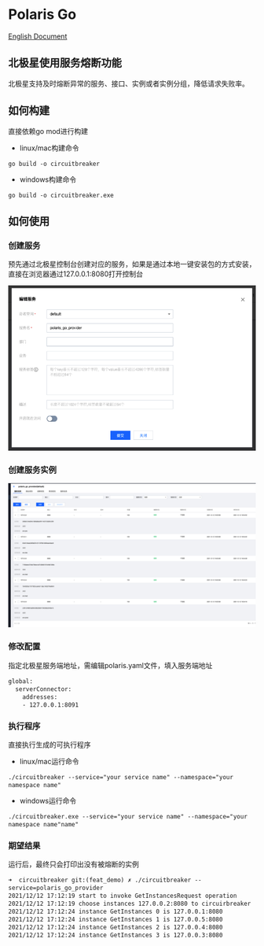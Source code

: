 # Polaris Go

[English Document](./README.md)

## 北极星使用服务熔断功能

北极星支持及时熔断异常的服务、接口、实例或者实例分组，降低请求失败率。

## 如何构建

直接依赖go mod进行构建

- linux/mac构建命令
```
go build -o circuitbreaker
```
- windows构建命令
```
go build -o circuitbreaker.exe
```

## 如何使用

### 创建服务

预先通过北极星控制台创建对应的服务，如果是通过本地一键安装包的方式安装，直接在浏览器通过127.0.0.1:8080打开控制台

![create_service](./image/create_service.png)

### 创建服务实例

![create_service_instances](./image/create_service_instances.png)

### 修改配置

指定北极星服务端地址，需编辑polaris.yaml文件，填入服务端地址

```
global:
  serverConnector:
    addresses:
    - 127.0.0.1:8091
```

### 执行程序

直接执行生成的可执行程序

- linux/mac运行命令
```
./circuitbreaker --service="your service name" --namespace="your namespace name"
```

- windows运行命令
```
./circuitbreaker.exe --service="your service name" --namespace="your namespace name"name"
```

### 期望结果

运行后，最终只会打印出没有被熔断的实例

```
➜  circuitbreaker git:(feat_demo) ✗ ./circuitbreaker --service=polaris_go_provider
2021/12/12 17:12:19 start to invoke GetInstancesRequest operation
2021/12/12 17:12:19 choose instances 127.0.0.2:8080 to circuirbreaker
2021/12/12 17:12:24 instance GetInstances 0 is 127.0.0.1:8080
2021/12/12 17:12:24 instance GetInstances 1 is 127.0.0.5:8080
2021/12/12 17:12:24 instance GetInstances 2 is 127.0.0.4:8080
2021/12/12 17:12:24 instance GetInstances 3 is 127.0.0.3:8080
```